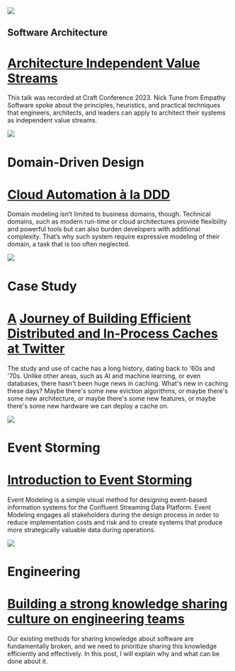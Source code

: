 [![](https://mcusercontent.com/219daa24bb0e9b48aea4bcfcf/images/baa779d7-467d-7eda-1bd6-57b3e77c1771.png)](https://www.youtube.com/watch?v=LdhFf_I-pRA "")

## Software Architecture

# [Architecture Independent Value Streams](https://www.youtube.com/watch?v=LdhFf_I-pRA)

This talk was recorded at Craft Conference 2023. Nick Tune from Empathy Software spoke about the principles, heuristics, and practical techniques that engineers, architects, and leaders can apply to architect their systems as independent value streams.

[![](https://mcusercontent.com/219daa24bb0e9b48aea4bcfcf/images/d81d29c8-135a-63a4-fdae-abd390f0a1ab.png)](https://architectelevator.com/cloud/ddd-technical-domains/ "")

# Domain-Driven Design

# [Cloud Automation à la DDD](https://architectelevator.com/cloud/ddd-technical-domains/)

Domain modeling isn’t limited to business domains, though. Technical domains, such as modern run-time or cloud architectures provide flexibility and powerful tools but can also burden developers with additional complexity. That’s why such system require expressive modeling of their domain, a task that is too often neglected.

[![](https://mcusercontent.com/219daa24bb0e9b48aea4bcfcf/images/7d01d43a-9635-d614-14d4-7708d5cce51e.png)](https://www.infoq.com/presentations/trends-caches/ "")

# Case Study

# [A](https://www.allthingsdistributed.com/2023/07/building-and-operating-a-pretty-big-storage-system.html) [Journey of Building Efficient Distributed and In-Process Caches at Twitter](https://www.infoq.com/presentations/trends-caches/)

The study and use of cache has a long history, dating back to '60s and '70s. Unlike other areas, such as AI and machine learning, or even databases, there hasn't been huge news in caching. What's new in caching these days? Maybe there's some new eviction algorithms, or maybe there's some new architecture, or maybe there's some new features, or maybe there's some new hardware we can deploy a cache on.

[![](https://mcusercontent.com/219daa24bb0e9b48aea4bcfcf/images/7e19614b-d56c-d2b6-6e24-1a5364d46f22.png)](https://developer.confluent.io/courses/event-modeling/intro/ "")

# Event Storming

# [Introduction to Event Storming](https://developer.confluent.io/courses/event-modeling/intro/)

Event Modeling is a simple visual method for designing event-based information systems for the Confluent Streaming Data Platform. Event Modeling engages all stakeholders during the design process in order to reduce implementation costs and risk and to create systems that produce more strategically valuable data during operations.

[![](https://mcusercontent.com/219daa24bb0e9b48aea4bcfcf/images/bc9f249d-3ac0-e632-b7e3-b6fb516a9f67.png)](https://swimm.io/blog/software-development-knowledge-sharing-methods-are-broken-heres-why "")

# Engineering

# [Building a strong knowledge sharing culture on engineering teams](https://swimm.io/blog/software-development-knowledge-sharing-methods-are-broken-heres-why)

Our existing methods for sharing knowledge about software are fundamentally broken, and we need to prioritize sharing this knowledge efficiently and effectively. In this post, I will explain why and what can be done about it.

